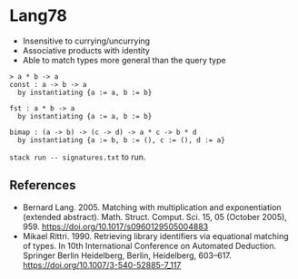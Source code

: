 # Lang78

- Insensitive to currying/uncurrying
- Associative products with identity
- Able to match types more general than the query type

```text
> a * b -> a
const : a -> b -> a
  by instantiating {a := a, b := b}

fst : a * b -> a
  by instantiating {a := a, b := b}

bimap : (a -> b) -> (c -> d) -> a * c -> b * d
  by instantiating {a := b, b := (), c := (), d := a}
```

`stack run -- signatures.txt` to run.

## References

- Bernard Lang. 2005. Matching with multiplication and exponentiation (extended abstract). Math. Struct. Comput. Sci. 15, 05 (October 2005), 959. https://doi.org/10.1017/s0960129505004883
- Mikael Rittri. 1990. Retrieving library identifiers via equational matching of types. In 10th International Conference on Automated Deduction. Springer Berlin Heidelberg, Berlin, Heidelberg, 603–617. https://doi.org/10.1007/3-540-52885-7_117
